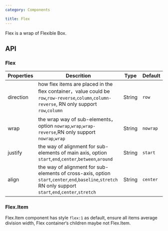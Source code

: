```yaml
---
category: Components

title: Flex
---
```


Flex is a wrap of  Flexible Box.

## API

### Flex

Properties | Descrition | Type | Default
-----------|------------|------|--------
| direction    |   how flex items are placed in the flex container，value could be `row`,`row-reverse`,`column`,`column-reverse`, RN only support `row`,`column`  | String  | `row` |
| wrap    |  the wrap way of sub-elements，option `nowrap`,`wrap`,`wrap-reverse`,RN only support `nowrap`,`wrap`  | String  | `nowrap` |
| justify  | the way of alignment for sub-elements of main axis, option `start`,`end`,`center`,`between`,`around`    | String   | `start` |
| align    | the way of alignment for sub-elements of cross-axis, option `start`,`center`,`end`,`baseline`,`stretch` RN only support `start`,`end`,`center`,`stretch`  | String   | `center` |

### Flex.Item

Flex.Item component has style `flex:1` as default, ensure all items average division width, Flex container‘s children maybe not Flex.Item.
